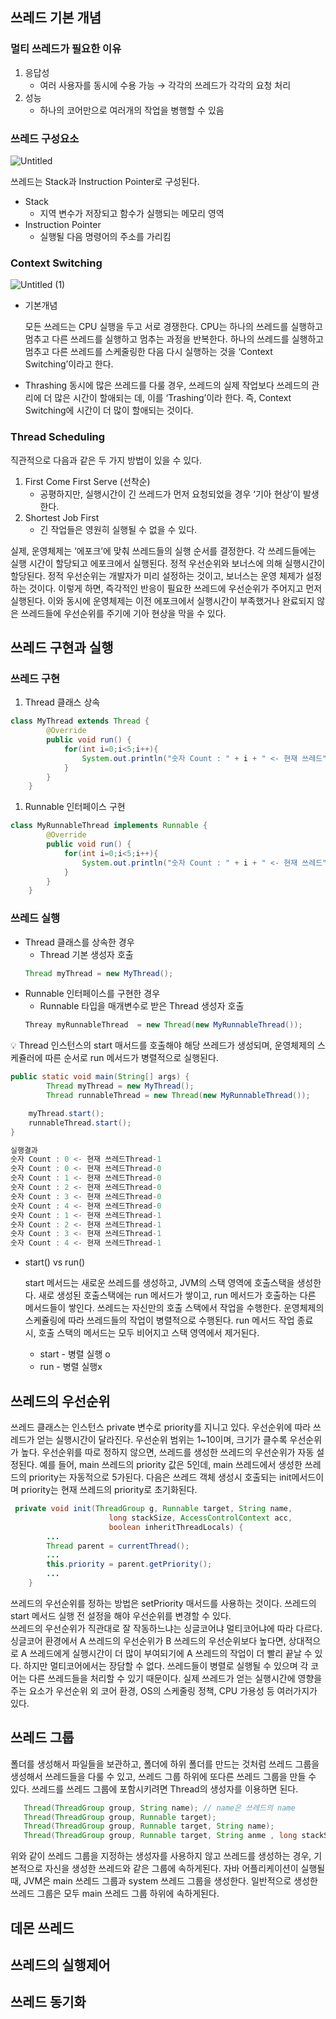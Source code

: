 ## 쓰레드 기본 개념
### 멀티 쓰레드가 필요한 이유

1. 응답성
    - 여러 사용자를 동시에 수용 가능 → 각각의 쓰레드가 각각의 요청 처리
2. 성능
    - 하나의 코어만으로 여러개의 작업을 병행할 수 있음

### 쓰레드 구성요소
![Untitled](https://github.com/yumip1997/JAVA_GUIDE/assets/52367155/952cca07-0e93-4b04-b689-f432030edd95)

쓰레드는 Stack과 Instruction Pointer로 구성된다.

- Stack
    - 지역 변수가 저장되고 함수가 실행되는 메모리 영역
- Instruction Pointer
    - 실행될 다음 명령어의 주소를 가리킴

### Context Switching
![Untitled (1)](https://github.com/yumip1997/JAVA_GUIDE/assets/52367155/9415451f-b249-41cf-85b3-00b40094ae33)
- 기본개념

    모든 쓰레드는 CPU 실행을 두고 서로 경쟁한다.  CPU는 하나의 쓰레드를 실행하고 멈추고 다른 쓰레드를 실행하고 멈추는 과정을 반복한다. 하나의 쓰레드를 실행하고 멈추고 다른 쓰레드를 스케줄링한 다음 다시 실행하는 것을 ‘Context Switching’이라고 한다.

- Thrashing
    동시에 많은 쓰레드를 다룰 경우, 쓰레드의 실제 작업보다 쓰레드의 관리에 더 많은 시간이 할애되는 데, 이를 ‘Trashing’이라 한다. 즉, Context Switching에 시간이 더 많이 할애되는 것이다. 

### Thread Scheduling
직관적으로 다음과 같은 두 가지 방법이 있을 수 있다.

1. First Come First Serve (선착순)
    - 공평하지만, 실행시간이 긴 쓰레드가 먼저 요청되었을 경우 ‘기아 현상’이 발생한다.
2. Shortest Job First
    - 긴 작업들은 영원히 실행될 수 없을 수 있다.

실제, 운영체제는 ‘에포크’에 맞춰 쓰레드들의 실행 순서를 결정한다. 각 쓰레드들에는 실행 시간이 할당되고 에포크에서 실행된다. 정적 우선순위와 보너스에 의해 실행시간이 할당된다. 정적 우선순위는 개발자가 미리 설정하는 것이고, 보너스는 운영 체제가 설정하는 것이다. 이렇게 하면, 즉각적인 반응이 필요한 쓰레드에 우선순위가 주어지고 먼저 실행된다. 이와 동시에 운영체제는 이전 에포크에서 실행시간이 부족했거나 완료되지 않은 쓰레드들에 우선순위를 주기에 기아 현상을 막을 수 있다.

## 쓰레드 구현과 실행

### 쓰레드 구현

1. Thread 클래스 상속

```java
class MyThread extends Thread {
        @Override
        public void run() {
            for(int i=0;i<5;i++){
                System.out.println("숫자 Count : " + i + " <- 현재 쓰레드" +  getName());
            }
        }
    }
```

1. Runnable 인터페이스 구현

```java
class MyRunnableThread implements Runnable {
        @Override
        public void run() {
            for(int i=0;i<5;i++){
                System.out.println("숫자 Count : " + i + " <- 현재 쓰레드" +  Thread.currentThread().getName());
            }
        }
    }
```

### 쓰레드 실행

- Thread 클래스를 상속한 경우
    - Thread 기본 생성자 호출
    ```java
    Thread myThread = new MyThread();
    ```
- Runnable 인터페이스를 구현한 경우
    - Runnable 타입을 매개변수로 받은 Thread 생성자 호출
    ```java
    Threay myRunnableThread  = new Thread(new MyRunnableThread());
    ```

<aside>
💡 Thread 인스턴스의 start 매서드를 호출해야 해당 쓰레드가 생성되며, 운영체제의 스케쥴러에 따른 순서로 run 메서드가 병렬적으로 실행된다.

</aside>

```java
public static void main(String[] args) {
		Thread myThread = new MyThread();
		Thread runnableThread = new Thread(new MyRunnableThread());

    myThread.start();
    runnableThread.start();
}

실행결과
숫자 Count : 0 <- 현재 쓰레드Thread-1
숫자 Count : 0 <- 현재 쓰레드Thread-0
숫자 Count : 1 <- 현재 쓰레드Thread-0
숫자 Count : 2 <- 현재 쓰레드Thread-0
숫자 Count : 3 <- 현재 쓰레드Thread-0
숫자 Count : 4 <- 현재 쓰레드Thread-0
숫자 Count : 1 <- 현재 쓰레드Thread-1
숫자 Count : 2 <- 현재 쓰레드Thread-1
숫자 Count : 3 <- 현재 쓰레드Thread-1
숫자 Count : 4 <- 현재 쓰레드Thread-1
```

- start() vs run()
    
    start 메서드는 새로운 쓰레드를 생성하고, JVM의 스택 영역에 호출스택을 생성한다. 새로 생성된 호출스택에는 run 메서드가 쌓이고, run 메서드가 호출하는 다른 메서드들이 쌓인다. 쓰레드는 자신만의 호출 스택에서 작업을 수행한다. 운영체제의 스케쥴링에 따라 쓰레드들의 작업이 병렬적으로 수행된다. run 메서드 작업 종료 시, 호출 스택의 메서드는 모두 비어지고 스택 영역에서 제거된다.
    
    - start - 병렬 실행 o
    - run  - 병렬 실행x


## 쓰레드의 우선순위
쓰레드 클래스는 인스턴스 private 변수로 priority를 지니고 있다. 우선순위에 따라 쓰레드가 얻는 실행시간이 달라진다. 우선순위 범위는 1~10이며, 크기가 클수록 우선순위가 높다. 우선순위를 따로 정하지 않으면, 쓰레드를 생성한 쓰레드의 우선순위가 자동 설정된다. 예를 들어, main 쓰레드의 priority 값은 5인데, main 쓰레드에서 생성한 쓰레드의 priority는 자동적으로 5가된다. 다음은 쓰레드 객체 생성시 호출되는 init메서드이며 priority는 현재 쓰레드의 priority로 초기화된다.
```java
 private void init(ThreadGroup g, Runnable target, String name,
                      long stackSize, AccessControlContext acc,
                      boolean inheritThreadLocals) {
        ...             
        Thread parent = currentThread();
        ...
        this.priority = parent.getPriority();
        ...
    }
```
쓰레드의 우선순위를 정하는 방법은 setPriority 매서드를 사용하는 것이다. 쓰레드의 start 메서드 실행 전 설정을 해야 우선순위를 변경할 수 있다.  
쓰레드의 우선순위가 직관대로 잘 작동하느냐는 싱글코어냐 멀티코어냐에 따라 다르다. 싱글코어 환경에서 A 쓰레드의 우선순위가 B 쓰레드의 우선순위보다 높다면, 상대적으로 A 쓰레드에게 실행시간이 더 많이 부여되기에 A 쓰레드의 작업이 더 빨리 끝날 수 있다. 하지만 멀티코어에서는 장담할 수 없다. 쓰레드들이 병렬로 실행될 수 있으며 각 코어는 다른 쓰레드들을 처리할 수 있기 때문이다. 실제 쓰레드가 얻는 실행시간에 영향을 주는 요소가 우선순위 외 코어 환경, OS의 스케줄링 정책, CPU 가용성 등 여러가지가 있다.  
## 쓰레드 그룹
폴더를 생성해서 파일들을 보관하고, 폴더에 하위 폴더를 만드는 것처럼 쓰레드 그룹을 생성해서 쓰레드들을 다룰 수 있고, 쓰레드 그룹 하위에 또다른 쓰레드 그룹을 만들 수 있다. 쓰레드를 쓰레드 그룹에 포함시키려면 Thread의 생성자를 이용하면 된다.
```java
   Thread(ThreadGroup group, String name); // name은 쓰레드의 name
   Thread(ThreadGroup group, Runnable target);
   Thread(ThreadGroup group, Runnable target, String name);
   Thread(ThreadGroup group, Runnable target, String anme , long stackSize);
```
위와 같이 쓰레드 그룹을 지정하는 생성자를 사용하지 않고 쓰레드를 생성하는 경우, 기본적으로 자신을 생성한 쓰레드와 같은 그룹에 속하게된다. 자바 어플리케이션이 실행될 때, JVM은 main 쓰레드 그룹과 system 쓰레드 그룹을 생성한다. 일반적으로 생성한 쓰레드 그룹은 모두 main 쓰레드 그룹 하위에 속하게된다. 
## 데몬 쓰레드
## 쓰레드의 실행제어
## 쓰레드 동기화